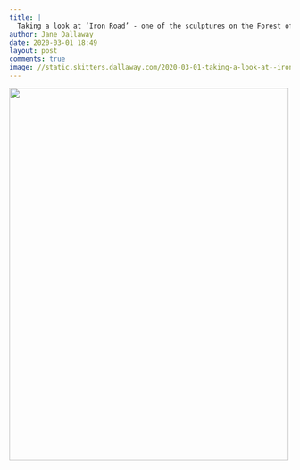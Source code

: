 ```yaml
---
title: |
  Taking a look at ‘Iron Road’ - one of the sculptures on the Forest of Dean Sculpture Trail
author: Jane Dallaway
date: 2020-03-01 18:49
layout: post
comments: true
image: //static.skitters.dallaway.com/2020-03-01-taking-a-look-at--iron-road----one-of-the-sculptures-on-the-forest-of-dean-sculpture-trail-thumb-1-IMG-0292.JPG
---
```


<div>
        <a href="//static.skitters.dallaway.com/2020-03-01-taking-a-look-at--iron-road----one-of-the-sculptures-on-the-forest-of-dean-sculpture-trail-fullsize-1-IMG-0292.JPG">
          <img src="//static.skitters.dallaway.com/2020-03-01-taking-a-look-at--iron-road----one-of-the-sculptures-on-the-forest-of-dean-sculpture-trail-thumb-1-IMG-0292.JPG" width="500" height="667"/>
        </a>
      </div>


  
      